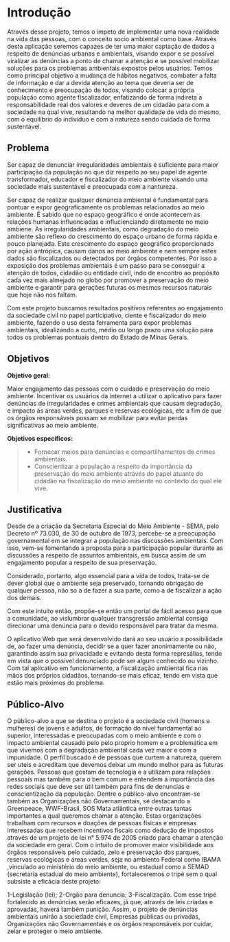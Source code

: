 # Introdução

   Através desse projeto, temos o ímpeto de implementar uma nova realidade na vida das pessoas, com o conceito socio ambiental como base. Através desta aplicação seremos capazes de ter uma maior captação de dados a respeito de denúncias urbanas e ambientais, visando expor e se possível viralizar as denúncias a ponto de chamar a atenção e se possível mobilizar soluções para os problemas ambientais expostos pelos usuários. Temos como principal objetivo a mudança de hábitos negativos, combater a falta de informação e dar a devida atenção ao tema que deveria ser de conhecimento e preocupação de todos, visando colocar a própria população como agente fiscalizador, enfatizando de forma indireta a responsabilidade real dos valores e deveres de um cidadão para com a sociedade na qual vive, resultando na melhor qualidade de vida do mesmo, com o equilíbrio do indivíduo  e com a natureza sendo cuidada de forma sustentável.


## Problema

Ser capaz de denunciar irregularidades ambientais é suficiente para maior participação da população no que diz respeito ao seu papel de agente transformador, educador e fiscalizador do meio ambiente visando uma sociedade mais sustentável e preocupada com a nantureza.

Ser capaz de realizar qualquer denúncia ambiental é fundamental para pontuar e expor geograficamente os problemas relacionados ao meio ambiente. É sabido que no espaço geográfico é onde acontecem as relações humanas influenciadas e influcienciando diretamente no meio ambiene. As irregularidades ambientais, como degradação do meio ambiente são reflexo do crescimento do espaço urbano de forma rápida e pouco planejada. Este crescimento do espaço geográfico proporcionado por ação antrópica, causam danos ao meio ambiente e nem sempre estes dados são fiscalizados ou detectados por órgãos competentes. Por isso a exposição dos problemas ambientais é um passo para se conseguir a atenção de todos, cidadão ou entidade civil, indo de encontro ao propósito cada vez mais almejado no globo por promover a preservação do meio ambiente e garantir para gerações futuras os mesmos recursos naturais que hoje não nos faltam.

Com este projeto buscamos resultados positivos referentes ao engajamento da sociedade civil no papel participativo, ciente e fiscalizador do meio ambiente, fazendo o uso desta ferramenta para expor problemas ambientais, idealizando a curto, médio ou longo prazo uma solução para todos os problemas pontuais dentro do Estado de Minas Gerais.

## Objetivos

**Objetivo geral:** 

Maior engajamento das pessoas com o cuidado e preservação do meio ambiente. Incentivar os usuários da internet a utilizar o aplicativo para fazer denúncias de irregularidades e crimes ambientais que causam degradação, e impacto às áreas verdes, parques e reservas ecológicas, etc a fim de que os órgãos responsáveis possam se mobilizar para evitar perdas significativas ao meio ambiente. 

**Objetivos específicos:**

> - Fornecer meios para denúncias e compartilhamentos de crimes ambientais. 
> - Conscientizar a população a respeito da importância da preservação do meio ambiente através do papel atuante do cidadão na fiscalização do meio ambiente no contexto do qual ele vive.

## Justificativa

Desde de a criação da Secretaria Especial do Meio Ambiente - SEMA, pelo Decreto nº 73.030, de 30 de outubro de 1973, percebe-se a preocupação governamental em se integrar a população nas discussões ambientais. Com isso, vem-se fomentando a proposta para a participação popular durante as discussões a respeito de assuntos ambientais, em busca assim de um engajamento popular a respeito de sua preservação. 

Considerado, portanto, algo essencial para a vida de todos, trata-se de dever global que o ambiente seja preservado, tornando obrigação de qualquer pessoa, não so a de fazer a sua parte, como a de fiscalizar a ação dos demais. 

Com este intuito então, propõe-se então um portal de fácil acesso para que a comunidade, ao vislumbrar qualquer transgressão ambiental consiga direcionar uma denúncia para o devido responsável para tratar da mesma.

O aplicativo Web que será desenvolvido dará ao seu usuário a possibilidade de, ao fazer uma denúncia, decidir se a quer fazer anonimamente ou não, garantindo assim sua privacidade e evitando desta forma represálias, tendo em vista que o possível denunciado pode ser algum conhecido ou vizinho. 
Com tal aplicativo em funcionamento, a fiscalização ambiental fica nas mãos dos próprios cidadãos, tornando-se mais eficaz, tendo em vista que estão mais próximos do problema.


## Público-Alvo

O público-alvo a que se destina o projeto é a sociedade civil (homens e mulheres) de jovens e adultos, de formação do nível fundamental ao superior, interessadas e preocupadas com o meio ambiente e com o impacto ambiental causado pelo pelo proprio homem e a problemática em que vivemos com a degradação ambiental cada vez maior e com a impunidade. O perfil  buscado é de pessoas que curtem a natureza, querem ser uteis e acreditam que devemos deixar um mundo melhor para as futuras gerações. Pessoas que gostam de tecnologia e a utilizam para relações pessoais  mas também para o bem comum e entendem  a importância das redes sociais que deve ser útil também para fins de denuncias e conscientização da população.
Dentre o público-alvo encontram-se também  as Organizações não Governamentais, se destacando a Greenpeace, WWF-Brasil, SOS Mata atlântica entre outras tantas importantes a qual queremos chamar a atenção. Estas organizações trabalham com recursos e doações de pessoas físicas e empresas interessadas que recebem incentivos fiscais como dedução de impostos através de um projeto de lei n° 5.974 de 2005 criado para chamar a atenção da sociedade em geral.
Com o intuito de promover maior visibilidade aos órgãos responsáveis pelo cuidado,  zelo e preservação  dos parques, reservas ecológicas e áreas verdes, seja no ambiento Federal como IBAMA ,vinculado ao ministério do meio ambiente, ou estadual como a SEMAD (secretaria estadual do meio ambiente), fortaleceremos o tripé sem o qual subsiste a eficácia deste projeto:

1-Legislação (lei);
2-Orgão para denuncia;
3-Fiscalização.
Com esse tripé fortalecido as denúncias serão eficazes, já que, através de leis criadas e aprovadas, haverá também punição. Assim, o projeto de denúncias ambientais unirão a sociedade civil, Empresas públicas ou privadas, Organizações não Governamentais e os órgãos responsáveis por cuidar, zelar e proteger o meio ambiente.




